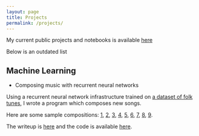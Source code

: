 ```yaml
---
layout: page
title: Projects
permalink: /projects/
---
```

My current public projects and notebooks is available [here](https://colab.research.google.com/drive/1jGlpdfU542vuV1kfDjAer07wom8BMl5R)

Below is an outdated list


## Machine Learning
<a name="rnn"></a>
*   Composing music with recurrent neural networks

Using a recurrent neural network infrastructure trained on [a dataset of folk tunes](https://github.com/jukedeck/nottingham-dataset), I wrote a program which composes new songs. 

Here are some sample compositions: [1](/assets/mp3/song2.mp3), [2](/assets/mp3/song4.mp3), [3](/assets/mp3/song5.mp3), [4](/assets/mp3/song6.mp3), [5](/assets/mp3/song7.mp3), [6](/assets/mp3/song8.mp3), [7](/assets/mp3/song10.mp3), [8](/assets/mp3/song11.mp3), [9](/assets/mp3/song12.mp3).

The writeup is [here](/assets/pdf/MusicRNN.pdf) and the code is available [here](https://github.com/aciupan/MUSIC_RNN).
